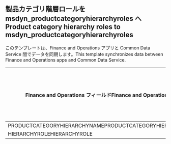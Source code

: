 ## <a name="product-category-hierarchy-roles-to-msdyn_productcategoryhierarchyroles"></a><span data-ttu-id="c70d4-101">製品カテゴリ階層ロールを msdyn_productcategoryhierarchyroles へ</span><span class="sxs-lookup"><span data-stu-id="c70d4-101">Product category hierarchy roles to msdyn_productcategoryhierarchyroles</span></span>

<span data-ttu-id="c70d4-102">このテンプレートは、Finance and Operations アプリと Common Data Service 間でデータを同期します。</span><span class="sxs-lookup"><span data-stu-id="c70d4-102">This template synchronizes data between Finance and Operations apps and Common Data Service.</span></span>

<span data-ttu-id="c70d4-103">Finance and Operations フィールド</span><span class="sxs-lookup"><span data-stu-id="c70d4-103">Finance and Operations field</span></span> | <span data-ttu-id="c70d4-104">タイプのマッピング</span><span class="sxs-lookup"><span data-stu-id="c70d4-104">Map type</span></span> | <span data-ttu-id="c70d4-105">その他の Dynamics 365 フィールド</span><span class="sxs-lookup"><span data-stu-id="c70d4-105">Other Dynamics 365 field</span></span> | <span data-ttu-id="c70d4-106">既定値</span><span class="sxs-lookup"><span data-stu-id="c70d4-106">Default value</span></span>
---|---|---|---
<span data-ttu-id="c70d4-107">PRODUCTCATEGORYHIERARCHYNAME</span><span class="sxs-lookup"><span data-stu-id="c70d4-107">PRODUCTCATEGORYHIERARCHYNAME</span></span> | = | <span data-ttu-id="c70d4-108">msdyn_hierarchy.msdyn_name</span><span class="sxs-lookup"><span data-stu-id="c70d4-108">msdyn_hierarchy.msdyn_name</span></span> | 
<span data-ttu-id="c70d4-109">HIERARCHYROLE</span><span class="sxs-lookup"><span data-stu-id="c70d4-109">HIERARCHYROLE</span></span> | >< | <span data-ttu-id="c70d4-110">msdyn_hierarchyrole</span><span class="sxs-lookup"><span data-stu-id="c70d4-110">msdyn_hierarchyrole</span></span> | 
